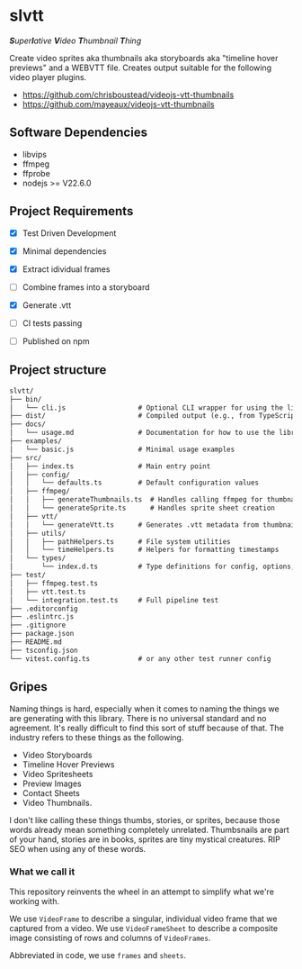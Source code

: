 # slvtt

*<b>S</b>uper<b>l</b>ative <b>V</b>ideo <b>T</b>humbnail <b>T</b>hing*

Create video sprites aka thumbnails aka storyboards aka "timeline hover previews" and a WEBVTT file. Creates output suitable for the following video player plugins.

* https://github.com/chrisboustead/videojs-vtt-thumbnails
* https://github.com/mayeaux/videojs-vtt-thumbnails

## Software Dependencies

* libvips
* ffmpeg
* ffprobe
* nodejs >= V22.6.0

## Project Requirements

* [x] Test Driven Development
* [x] Minimal dependencies
* [x] Extract idividual frames
* [ ] Combine frames into a storyboard
* [x] Generate .vtt
* [ ] CI tests passing
* [ ] Published on npm




## Project structure

```txt
slvtt/
├── bin/
│   └── cli.js                  # Optional CLI wrapper for using the library from terminal
├── dist/                       # Compiled output (e.g., from TypeScript or bundler)
├── docs/
│   └── usage.md                # Documentation for how to use the library
├── examples/
│   └── basic.js                # Minimal usage examples
├── src/
│   ├── index.ts                # Main entry point
│   ├── config/
│   │   └── defaults.ts         # Default configuration values
│   ├── ffmpeg/
│   │   ├── generateThumbnails.ts  # Handles calling ffmpeg for thumbnails
│   │   └── generateSprite.ts      # Handles sprite sheet creation
│   ├── vtt/
│   │   └── generateVtt.ts      # Generates .vtt metadata from thumbnails
│   ├── utils/
│   │   ├── pathHelpers.ts      # File system utilities
│   │   └── timeHelpers.ts      # Helpers for formatting timestamps
│   └── types/
│       └── index.d.ts          # Type definitions for config, options, etc.
├── test/
│   ├── ffmpeg.test.ts
│   ├── vtt.test.ts
│   └── integration.test.ts     # Full pipeline test
├── .editorconfig
├── .eslintrc.js
├── .gitignore
├── package.json
├── README.md
├── tsconfig.json
└── vitest.config.ts            # or any other test runner config
```


## Gripes

Naming things is hard, especially when it comes to naming the things we are generating with this library. There is no universal standard and no agreement. It's really difficult to find this sort of stuff because of that. The industry refers to these things as the following.

* Video Storyboards
* Timeline Hover Previews
* Video Spritesheets 
* Preview Images
* Contact Sheets
* Video Thumbnails.

I don't like calling these things thumbs, stories, or sprites, because those words already mean something completely unrelated. Thumbsnails are part of your hand, stories are in books, sprites are tiny mystical creatures. RIP SEO when using any of these words.

### What we call it

This repository reinvents the wheel in an attempt to simplify what we're working with.

We use `VideoFrame` to describe a singular, individual video frame that we captured from a video.
We use `VideoFrameSheet` to describe a composite image consisting of rows and columns of `VideoFrames`.

Abbreviated in code, we use `frames` and `sheets`.
